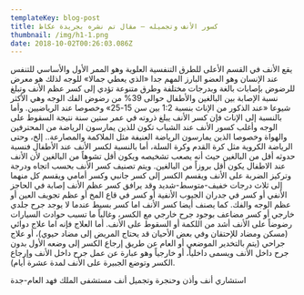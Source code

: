 ```yaml
---
templateKey: blog-post
title: كسور الأنف وتجميله – مقال تم نشره بجريدة عكاظ
thumbnail: /img/h1-1.png
date: 2018-10-02T00:26:03.086Z
---
```

يقع الأنف في القسم الأعلى للطرق التنفسية العلوية وهو الممر الأول والأساسي للتنفس عند الإنسان وهو العضو البارز المهم جدا «الذي يعطي جمالا» للوجه لذلك هو معرض للرضوض بإصابات بالغة وبدرجات مختلفة وطرق متنوعة تؤدي إلى كسر عظم الأنف وتبلغ نسبة الإصابة بين البالغين والأطفال حوالى 39% من رضوض الفك الوجه وهي الأكثر شيوعا «عند الذكور من الإناث بنسبة 1:2 بين سن 15-25» وخصوصا عند الرياضيين. وأما بالنسبة إلى الإناث فإن كسر الأنف يبلغ ذروته في عمر ستين سنة نتيجة السقوط على الوجه وأغلب كسور الأنف عند الشباب تكون للذين يمارسون الرياضة من المحترفين والهواة وخصوصا الذين يمارسون الرياضة العنيفة مثل الملاكمة والمصارعة.. إلخ، وحتى الرياضة الكروية مثل كرة القدم وكرة السلة، أما بالنسبة لكسر الأنف عند الأطفال فنسبة حدوثه أقل من البالغين حيث أنه يصعب تشخيصه ويكون أقل تشوهاً من البالغين لأن الأنف عند الاطفال يكون أقل بروزاً من البالغين. ويتم تصنيف كسر الأنف بحسب اتجاه ودرجة وتركيز الضربة على الأنف ويقسم الكسر إلى كسر جانبي وكسر أمامي ويقسم كل منهما إلى ثلاث درجات خفيف-متوسط-شديد وقد يرافق كسر عظم الأنف إصابة في الحاجز الأنفي أو كسر في جدران الجيوب الأنفية أو كسر في قاع المخ أو عظم تجويف العين أو عظم الوجه والفك. كما يصنف أيضا كسر الأنف اما كسر بسيط عندما لا يوجد جرح جلدي خارجي أو كسر مضاعف بوجود جرح خارجي مع الكسر، وغالباً ما تسبب حوادث السيارات رضوضاً على الأنف أشد من اللكمة أو السقوط على الأنف. أما العلاج فإنه اما علاج دوائي (مسكن ومضاد للإحتقان وفي بعض الأحيان قد يحتاج المريض إلى مضاد حيوي)، أو علاج جراحي (يتم بالتخدير الموضعي أو العام عن طريق إرجاع الكسر إلى وضعه الأول بدون جرح داخل الأنف ويسمى داخلياً، أو خارجياً وهو عبارة عن عمل جرح داخل الأنف وإرجاع الكسر وتوضع الجبيرة على الأنف لمدة عشرة أيام).

استشاري أنف وأذن وحنجرة وتجميل أنف
مستشفى الملك فهد العام-جدة
